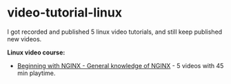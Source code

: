 # video-tutorial-linux

I got recorded and published 5 linux video tutorials, and still keep published new videos.

**Linux video course:**

- [Beginning with NGINX - General knowledge of NGINX](https://www.pnk.sh/courses/beginning-with-nginx-general-knowledge-of-nginx) - 5 videos with 45 min playtime.
